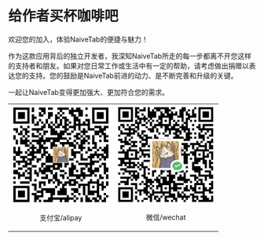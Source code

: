 # 给作者买杯咖啡吧

欢迎您的加入，体验NaiveTab的便捷与魅力！

作为这款应用背后的独立开发者，我深知NaiveTab所走的每一步都离不开您这样的支持者和朋友。如果对您日常工作或生活中有一定的帮助，请考虑做出捐赠以表达您的支持。您的鼓励是NaiveTab前进的动力、是不断完善和升级的关键。

一起让NaiveTab变得更加强大、更加符合您的需求。

<table>
  <tr>
    <td>
      <img  src="./assets/img/sponsor/alipay.jpg" alt="支付宝/alipay" width="200px">
      <p style="text-align: center;">支付宝/alipay</p>
    </td>
    <td>
      <img  src="./assets/img/sponsor/wechat.jpg" alt="微信/wechat" width="200px">
      <p style="text-align: center;">微信/wechat</p>
    </td>
  </tr>
</table>
